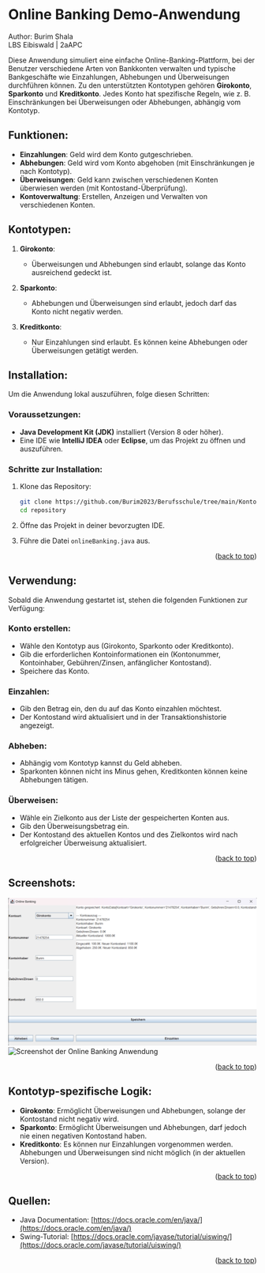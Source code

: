<a name="readme-top"></a>
# Online Banking Demo-Anwendung

Author: Burim Shala <br>
LBS Eibiswald | 2aAPC

Diese Anwendung simuliert eine einfache Online-Banking-Plattform, bei der Benutzer verschiedene Arten von Bankkonten verwalten und typische Bankgeschäfte wie Einzahlungen, Abhebungen und Überweisungen durchführen können. Zu den unterstützten Kontotypen gehören **Girokonto**, **Sparkonto** und **Kreditkonto**. Jedes Konto hat spezifische Regeln, wie z. B. Einschränkungen bei Überweisungen oder Abhebungen, abhängig vom Kontotyp.

## Funktionen:
- **Einzahlungen**: Geld wird dem Konto gutgeschrieben.
- **Abhebungen**: Geld wird vom Konto abgehoben (mit Einschränkungen je nach Kontotyp).
- **Überweisungen**: Geld kann zwischen verschiedenen Konten überwiesen werden (mit Kontostand-Überprüfung).
- **Kontoverwaltung**: Erstellen, Anzeigen und Verwalten von verschiedenen Konten.

## Kontotypen:
1. **Girokonto**: 
   - Überweisungen und Abhebungen sind erlaubt, solange das Konto ausreichend gedeckt ist.
   
2. **Sparkonto**: 
   - Abhebungen und Überweisungen sind erlaubt, jedoch darf das Konto nicht negativ werden.
   
3. **Kreditkonto**: 
   - Nur Einzahlungen sind erlaubt. Es können keine Abhebungen oder Überweisungen getätigt werden.

## Installation:
Um die Anwendung lokal auszuführen, folge diesen Schritten:

### Voraussetzungen:
- **Java Development Kit (JDK)** installiert (Version 8 oder höher).
- Eine IDE wie **IntelliJ IDEA** oder **Eclipse**, um das Projekt zu öffnen und auszuführen.

### Schritte zur Installation:
1. Klone das Repository:
    ```bash
    git clone https://github.com/Burim2023/Berufsschule/tree/main/Kontoverwaltung_Shala
    cd repository
    ```

2. Öffne das Projekt in deiner bevorzugten IDE.

3. Führe die Datei `onlineBanking.java` aus.

<p align="right">(<a href="#readme-top">back to top</a>)</p>

## Verwendung:
Sobald die Anwendung gestartet ist, stehen die folgenden Funktionen zur Verfügung:

### Konto erstellen:
- Wähle den Kontotyp aus (Girokonto, Sparkonto oder Kreditkonto).
- Gib die erforderlichen Kontoinformationen ein (Kontonummer, Kontoinhaber, Gebühren/Zinsen, anfänglicher Kontostand).
- Speichere das Konto.

### Einzahlen:
- Gib den Betrag ein, den du auf das Konto einzahlen möchtest.
- Der Kontostand wird aktualisiert und in der Transaktionshistorie angezeigt.

### Abheben:
- Abhängig vom Kontotyp kannst du Geld abheben.
- Sparkonten können nicht ins Minus gehen, Kreditkonten können keine Abhebungen tätigen.

### Überweisen:
- Wähle ein Zielkonto aus der Liste der gespeicherten Konten aus.
- Gib den Überweisungsbetrag ein.
- Der Kontostand des aktuellen Kontos und des Zielkontos wird nach erfolgreicher Überweisung aktualisiert.

<p align="right">(<a href="#readme-top">back to top</a>)</p>

## Screenshots:

![Screenshot der Online Banking Anwendung](Einzahlen_auszahlen.png)
![Screenshot der Online Banking Anwendung](Überweisen.png)

<p align="right">(<a href="#readme-top">back to top</a>)</p>

## Kontotyp-spezifische Logik:
- **Girokonto**: Ermöglicht Überweisungen und Abhebungen, solange der Kontostand nicht negativ wird.
- **Sparkonto**: Ermöglicht Überweisungen und Abhebungen, darf jedoch nie einen negativen Kontostand haben.
- **Kreditkonto**: Es können nur Einzahlungen vorgenommen werden. Abhebungen und Überweisungen sind nicht möglich (in der aktuellen Version).

<p align="right">(<a href="#readme-top">back to top</a>)</p>

## Quellen:
- Java Documentation: [https://docs.oracle.com/en/java/](https://docs.oracle.com/en/java/)
- Swing-Tutorial: [https://docs.oracle.com/javase/tutorial/uiswing/](https://docs.oracle.com/javase/tutorial/uiswing/)

<p align="right">(<a href="#readme-top">back to top</a>)</p>
